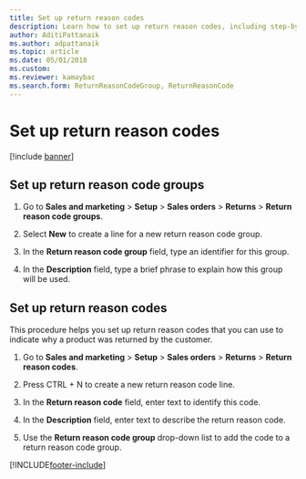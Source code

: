 ```yaml
---
title: Set up return reason codes
description: Learn how to set up return reason codes, including step-by-step processes for setting up return reason code grups and setting up return reason codes.
author: AditiPattanaik
ms.author: adpattanaik
ms.topic: article
ms.date: 05/01/2018
ms.custom: 
ms.reviewer: kamaybac
ms.search.form: ReturnReasonCodeGroup, ReturnReasonCode
---
```


# Set up return reason codes

[!include [banner](../includes/banner.md)]

## Set up return reason code groups

1. Go to **Sales and marketing** \> **Setup** \> **Sales orders** \> **Returns** \> **Return reason code groups**.

1. Select **New** to create a line for a new return reason code group.

1. In the **Return reason code group** field, type an identifier for this group.

1. In the **Description** field, type a brief phrase to explain how this group will be used.

## Set up return reason codes

This procedure helps you set up return reason codes that you can use to indicate why a product was returned by the customer.

1. Go to **Sales and marketing** \> **Setup** \> **Sales orders** \> **Returns** \> **Return reason codes**.

1. Press CTRL + N to create a new return reason code line.

1. In the **Return reason code** field, enter text to identify this code.

1. In the **Description** field, enter text to describe the return reason code.

1. Use the **Return reason code group** drop-down list to add the code to a return reason code group.


[!INCLUDE[footer-include](../../includes/footer-banner.md)]